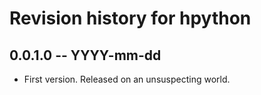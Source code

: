 # Revision history for hpython

## 0.0.1.0  -- YYYY-mm-dd

* First version. Released on an unsuspecting world.
